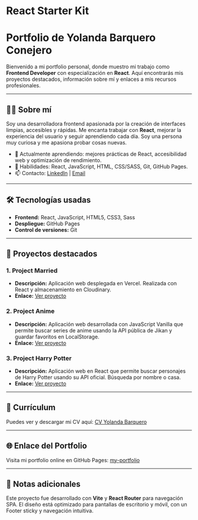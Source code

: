 # React Starter Kit

# Portfolio de Yolanda Barquero Conejero

Bienvenido a mi portfolio personal, donde muestro mi trabajo como **Frontend Developer** con especialización en **React**. Aquí encontrarás mis proyectos destacados, información sobre mí y enlaces a mis recursos profesionales.

---

## 👩‍💻 Sobre mí

Soy una desarrolladora frontend apasionada por la creación de interfaces limpias, accesibles y rápidas. Me encanta trabajar con **React**, mejorar la experiencia del usuario y seguir aprendiendo cada día. Soy una persona muy curiosa y me apasiona probar cosas nuevas.

- 🌱 Actualmente aprendiendo: mejores prácticas de React, accesibilidad web y optimización de rendimiento.
- 💼 Habilidades: React, JavaScript, HTML, CSS/SASS, Git, GitHub Pages.
- 📫 Contacto: [LinkedIn](https://www.linkedin.com/) | [Email](mailto:tucorreo@ejemplo.com)

---

## 🛠 Tecnologías usadas

- **Frontend:** React, JavaScript, HTML5, CSS3, Sass
- **Despliegue:** GitHub Pages
- **Control de versiones:** Git

---

## 🚀 Proyectos destacados

### 1. Project Married

- **Descripción:** Aplicación web desplegada en Vercel. Realizada con React y almacenamiento en Cloudinary.
- **Enlace:** [Ver proyecto](https://project-married-e4ej.vercel.app/)

### 2. Project Anime

- **Descripción:** Aplicación web desarrollada con JavaScript Vanilla que permite buscar series de anime usando la API pública de Jikan y guardar favoritos en LocalStorage.
- **Enlace:** [Ver proyecto](https://yolanda-bc.github.io/modulo-2-evaluacion-final-Yolanda-bc/)

### 3. Project Harry Potter

- **Descripción:** Aplicación web en React que permite buscar personajes de Harry Potter usando su API oficial. Búsqueda por nombre o casa.
- **Enlace:** [Ver proyecto](http://beta.adalab.es/modulo-3-evaluacion-final-Yolanda-bc/)

---

## 📄 Currículum

Puedes ver y descargar mi CV aquí: [CV Yolanda Barquero](./CV_Yolanda.pdf)

---

## 🌐 Enlace del Portfolio

Visita mi portfolio online en GitHub Pages: [my-portfolio](https://yolanda-bc.github.io/my-portfolio/)

---

## 📝 Notas adicionales

Este proyecto fue desarrollado con **Vite** y **React Router** para navegación SPA. El diseño está optimizado para pantallas de escritorio y móvil, con un Footer sticky y navegación intuitiva.
